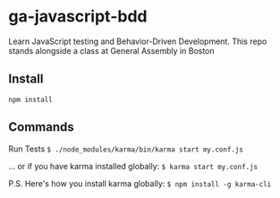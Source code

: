 # ga-javascript-bdd
Learn JavaScript testing and Behavior-Driven Development. This repo stands alongside a class at General Assembly in Boston

## Install
``` npm install ```

## Commands

Run Tests
``` $ ./node_modules/karma/bin/karma start my.conf.js ```

... or if you have karma installed globally:
``` $ karma start my.conf.js ```

P.S. Here's how you install karma globally:
``` $ npm install -g karma-cli ```

